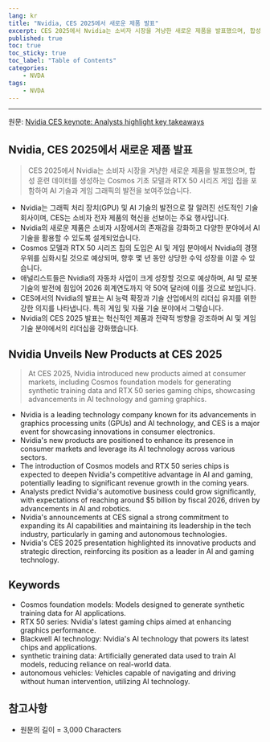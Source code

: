 ```yaml
---
lang: kr
title: "Nvidia, CES 2025에서 새로운 제품 발표"
excerpt: CES 2025에서 Nvidia는 소비자 시장을 겨냥한 새로운 제품을 발표했으며, 합성 훈련 데이터를 생성하는 Cosmos 기초 모델과 RTX 50 시리즈 게임 칩을 포함하여 AI 기술과 게임 그래픽의 발전을 보여주었습니다.
published: true
toc: true
toc_sticky: true
toc_label: "Table of Contents"
categories:
    - NVDA
tags:
    - NVDA
---
```


---

  원문: [Nvidia CES keynote: Analysts highlight key takeaways](https://www.investing.com/news/stock-market-news/nvidia-ces-keynote-analysts-highlight-key-takeaways-3800418)

## Nvidia, CES 2025에서 새로운 제품 발표

> CES 2025에서 Nvidia는 소비자 시장을 겨냥한 새로운 제품을 발표했으며, 합성 훈련 데이터를 생성하는 Cosmos 기초 모델과 RTX 50 시리즈 게임 칩을 포함하여 AI 기술과 게임 그래픽의 발전을 보여주었습니다.


- Nvidia는 그래픽 처리 장치(GPU) 및 AI 기술의 발전으로 잘 알려진 선도적인 기술 회사이며, CES는 소비자 전자 제품의 혁신을 선보이는 주요 행사입니다.
- Nvidia의 새로운 제품은 소비자 시장에서의 존재감을 강화하고 다양한 분야에서 AI 기술을 활용할 수 있도록 설계되었습니다.
- Cosmos 모델과 RTX 50 시리즈 칩의 도입은 AI 및 게임 분야에서 Nvidia의 경쟁 우위를 심화시킬 것으로 예상되며, 향후 몇 년 동안 상당한 수익 성장을 이끌 수 있습니다.
- 애널리스트들은 Nvidia의 자동차 사업이 크게 성장할 것으로 예상하며, AI 및 로봇 기술의 발전에 힘입어 2026 회계연도까지 약 50억 달러에 이를 것으로 보입니다.
- CES에서의 Nvidia의 발표는 AI 능력 확장과 기술 산업에서의 리더십 유지를 위한 강한 의지를 나타냅니다. 특히 게임 및 자율 기술 분야에서 그렇습니다.
- Nvidia의 CES 2025 발표는 혁신적인 제품과 전략적 방향을 강조하며 AI 및 게임 기술 분야에서의 리더십을 강화했습니다.

## Nvidia Unveils New Products at CES 2025

> At CES 2025, Nvidia introduced new products aimed at consumer markets, including Cosmos foundation models for generating synthetic training data and RTX 50 series gaming chips, showcasing advancements in AI technology and gaming graphics.


- Nvidia is a leading technology company known for its advancements in graphics processing units (GPUs) and AI technology, and CES is a major event for showcasing innovations in consumer electronics.
- Nvidia's new products are positioned to enhance its presence in consumer markets and leverage its AI technology across various sectors.
- The introduction of Cosmos models and RTX 50 series chips is expected to deepen Nvidia's competitive advantage in AI and gaming, potentially leading to significant revenue growth in the coming years.
- Analysts predict Nvidia's automotive business could grow significantly, with expectations of reaching around $5 billion by fiscal 2026, driven by advancements in AI and robotics.
- Nvidia's announcements at CES signal a strong commitment to expanding its AI capabilities and maintaining its leadership in the tech industry, particularly in gaming and autonomous technologies.
- Nvidia's CES 2025 presentation highlighted its innovative products and strategic direction, reinforcing its position as a leader in AI and gaming technology.

## Keywords

- Cosmos foundation models: Models designed to generate synthetic training data for AI applications.
- RTX 50 series: Nvidia's latest gaming chips aimed at enhancing graphics performance.
- Blackwell AI technology: Nvidia's AI technology that powers its latest chips and applications.
- synthetic training data: Artificially generated data used to train AI models, reducing reliance on real-world data.
- autonomous vehicles: Vehicles capable of navigating and driving without human intervention, utilizing AI technology.

## 참고사항

- 원문의 길이 = 3,000 Characters

